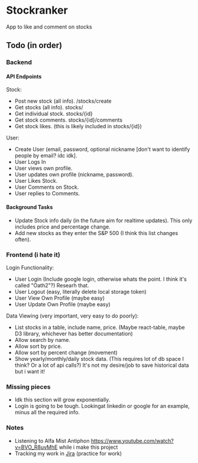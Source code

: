# Stockranker
App to like and comment on stocks

## Todo (in order)

### Backend
#### API Endpoints
Stock:
- Post new stock (all info). /stocks/create
- Get stocks (all info). stocks/
- Get individual stock. stocks/{id}
- Get stock comments. stocks/{id}/comments
- Get stock likes. (this is likely included in stocks/{id})

User:
- Create User (email, password, optional nickname [don't want to identify people by email? idc idk].
- User Logs In
- User views own profile.
- User updates own profile (nickname, password).
- User Likes Stock.
- User Comments on Stock.
- User replies to Comments.

#### Background Tasks

- Update Stock info daily (in the future aim for realtime updates). This only includes price and percentage change.
- Add new stocks as they enter the S&P 500 (I think this list changes often).

### Frontend (i hate it)
Login Functionality:
- User Login (Include google login, otherwise whats the point. I think it's called "Oath2"?) Researh that.
- User Logout (easy, literally delete local storage token)
- User View Own Profile (maybe easy)
- User Update Own Profile (maybe easy)

Data Viewing (very important, very easy to do poorly):  
- List stocks in a table, include name, price.  (Maybe react-table, maybe D3 library, whichever has better documentation)
- Allow search by name.
- Allow sort by price.
- Allow sort by percent change (movement)
- Show yearly/monthly/daily stock data. (This requires lot of db space I think? Or a lot of api calls?) It's not my desire/job to save historical data but i want it!

### Missing pieces
-  Idk this section will grow exponentially.
-  Login is going to be tough. Lookingat linkedin or google for an example, minus all the required info.

### Notes
- Listening to Alfa Mist Antiphon https://www.youtube.com/watch?v=BVO_R8uvMhE while i make this project
- Tracking my work in [Jira](https://stockranker.atlassian.net/jira/software/projects/STOC/boards/1) (practice for work)
